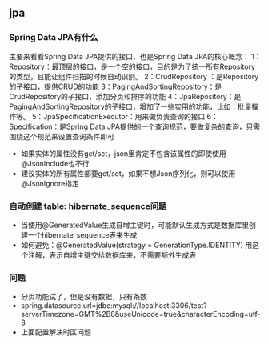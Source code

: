 ## jpa

### Spring Data JPA有什么
主要来看看Spring Data JPA提供的接口，也是Spring Data JPA的核心概念：
1：Repository：最顶层的接口，是一个空的接口，目的是为了统一所有Repository的类型，且能让组件扫描的时候自动识别。
2：CrudRepository ：是Repository的子接口，提供CRUD的功能
3：PagingAndSortingRepository：是CrudRepository的子接口，添加分页和排序的功能
4：JpaRepository：是PagingAndSortingRepository的子接口，增加了一些实用的功能，比如：批量操作等。
5：JpaSpecificationExecutor：用来做负责查询的接口
6：Specification：是Spring Data JPA提供的一个查询规范，要做复杂的查询，只需围绕这个规范来设置查询条件即可




- 如果实体的属性没有get/set，json里肯定不包含该属性的即使使用@JsonInclude也不行
- 建议实体的所有属性都要get/set，如果不想Json序列化，则可以使用@JsonIgnore指定


### 自动创建 table: hibernate_sequence问题
-  当使用@GeneratedValue生成自增主键时，可能默认生成方式是数据库里创建一个hibernate_sequence表来生成
- 如何避免：@GeneratedValue(strategy = GenerationType.IDENTITY) 用这个注解，表示自增主键交给数据库来，不需要额外生成表

### 问题
- 分页功能试了，但是没有数据，只有条数
- spring.datasource.url=jdbc:mysql://localhost:3306/test?serverTimezone=GMT%2B8&useUnicode=true&characterEncoding=utf-8
- 上面配置解决时区问题